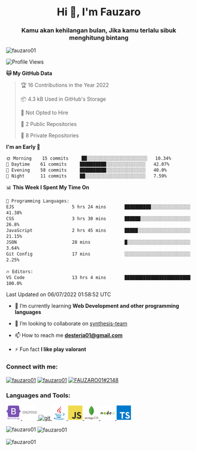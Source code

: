 <h1 align="center">Hi 👋, I'm Fauzaro</h1>
<h3 align="center">Kamu akan kehilangan bulan, Jika kamu terlalu sibuk menghitung bintang</h3>

<p align="left"> <img src="https://komarev.com/ghpvc/?username=fauzaro01&label=Profile%20views&color=0e75b6&style=flat" alt="fauzaro01" /> </p>

<!--START_SECTION:waka-->
![Profile Views](http://img.shields.io/badge/Profile%20Views-77-blue)

**🐱 My GitHub Data** 

> 🏆 16 Contributions in the Year 2022
 > 
> 📦 4.3 kB Used in GitHub's Storage 
 > 
> 🚫 Not Opted to Hire
 > 
> 📜 2 Public Repositories 
 > 
> 🔑 8 Private Repositories  
 > 
**I'm an Early 🐤** 

```text
🌞 Morning    15 commits     ██░░░░░░░░░░░░░░░░░░░░░░░   10.34% 
🌆 Daytime    61 commits     ██████████░░░░░░░░░░░░░░░   42.07% 
🌃 Evening    58 commits     ██████████░░░░░░░░░░░░░░░   40.0% 
🌙 Night      11 commits     ██░░░░░░░░░░░░░░░░░░░░░░░   7.59%

```


📊 **This Week I Spent My Time On** 

```text
💬 Programming Languages: 
EJS                      5 hrs 24 mins       ██████████░░░░░░░░░░░░░░░   41.38% 
CSS                      3 hrs 30 mins       ██████░░░░░░░░░░░░░░░░░░░   26.8% 
JavaScript               2 hrs 45 mins       █████░░░░░░░░░░░░░░░░░░░░   21.15% 
JSON                     28 mins             █░░░░░░░░░░░░░░░░░░░░░░░░   3.64% 
Git Config               17 mins             ░░░░░░░░░░░░░░░░░░░░░░░░░   2.25%

🔥 Editors: 
VS Code                  13 hrs 4 mins       █████████████████████████   100.0%

```


 Last Updated on 06/07/2022 01:58:52 UTC
<!--END_SECTION:waka-->


- 🌱 I’m currently learning **Web Development and other programming languages**

- 👯 I’m looking to collaborate on [synthesis-team](github.com/synthesis-team)

- 📫 How to reach me **desteria01@gmail.com**

- ⚡ Fun fact **I like play valorant**

<h3 align="left">Connect with me:</h3>
<p align="left">
<a href="https://twitter.com/fauzaro01" target="blank"><img align="center" src="https://raw.githubusercontent.com/rahuldkjain/github-profile-readme-generator/master/src/images/icons/Social/twitter.svg" alt="fauzaro01" height="30" width="40" /></a>
<a href="https://instagram.com/fauzaro01" target="blank"><img align="center" src="https://raw.githubusercontent.com/rahuldkjain/github-profile-readme-generator/master/src/images/icons/Social/instagram.svg" alt="fauzaro01" height="30" width="40" /></a>
<a href="https://discord.gg/FAUZARO01#2148" target="blank"><img align="center" src="https://raw.githubusercontent.com/rahuldkjain/github-profile-readme-generator/master/src/images/icons/Social/discord.svg" alt="FAUZARO01#2148" height="30" width="40" /></a>
</p>

<h3 align="left">Languages and Tools:</h3>
<p align="left"> <a href="https://getbootstrap.com" target="_blank" rel="noreferrer"> <img src="https://raw.githubusercontent.com/devicons/devicon/master/icons/bootstrap/bootstrap-plain-wordmark.svg" alt="bootstrap" width="40" height="40"/> </a> <a href="https://expressjs.com" target="_blank" rel="noreferrer"> <img src="https://raw.githubusercontent.com/devicons/devicon/master/icons/express/express-original-wordmark.svg" alt="express" width="40" height="40"/> </a> <a href="https://git-scm.com/" target="_blank" rel="noreferrer"> <img src="https://www.vectorlogo.zone/logos/git-scm/git-scm-icon.svg" alt="git" width="40" height="40"/> </a> <a href="https://www.java.com" target="_blank" rel="noreferrer"> <img src="https://raw.githubusercontent.com/devicons/devicon/master/icons/java/java-original.svg" alt="java" width="40" height="40"/> </a> <a href="https://developer.mozilla.org/en-US/docs/Web/JavaScript" target="_blank" rel="noreferrer"> <img src="https://raw.githubusercontent.com/devicons/devicon/master/icons/javascript/javascript-original.svg" alt="javascript" width="40" height="40"/> </a> <a href="https://www.mongodb.com/" target="_blank" rel="noreferrer"> <img src="https://raw.githubusercontent.com/devicons/devicon/master/icons/mongodb/mongodb-original-wordmark.svg" alt="mongodb" width="40" height="40"/> </a> <a href="https://nodejs.org" target="_blank" rel="noreferrer"> <img src="https://raw.githubusercontent.com/devicons/devicon/master/icons/nodejs/nodejs-original-wordmark.svg" alt="nodejs" width="40" height="40"/> </a> <a href="https://www.typescriptlang.org/" target="_blank" rel="noreferrer"> <img src="https://raw.githubusercontent.com/devicons/devicon/master/icons/typescript/typescript-original.svg" alt="typescript" width="40" height="40"/> </a> </p>

<p><img align="left" src="https://github-readme-stats.vercel.app/api/top-langs?username=fauzaro01&show_icons=true&locale=en&layout=compact" alt="fauzaro01" /></p>

<p>&nbsp;<img align="center" src="https://github-readme-stats.vercel.app/api?username=fauzaro01&show_icons=true&locale=en" alt="fauzaro01" /></p>

<p><img align="center" src="https://github-readme-streak-stats.herokuapp.com/?user=fauzaro01&" alt="fauzaro01" /></p>
